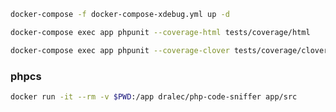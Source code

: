 ```bash
docker-compose -f docker-compose-xdebug.yml up -d
```

```bash
docker-compose exec app phpunit --coverage-html tests/coverage/html
```

```bash
docker-compose exec app phpunit --coverage-clover tests/coverage/clover.xml
```
### phpcs
```bash
docker run -it --rm -v $PWD:/app dralec/php-code-sniffer app/src
```
